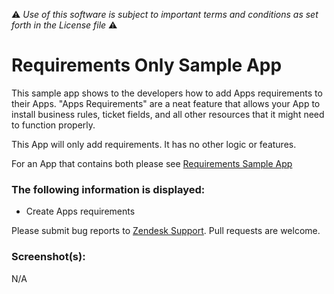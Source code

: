 :warning: *Use of this software is subject to important terms and conditions as set forth in the License file* :warning:

# Requirements Only Sample App

This sample app shows to the developers how to add Apps requirements to their Apps. "Apps Requirements" are a neat feature that allows your App to install business rules, ticket fields, and all other resources that it might need to function properly.

This App will only add requirements. It has no other logic or features.

For an App that contains both please see [Requirements Sample App](./../requirements_sample_app)

### The following information is displayed:

* Create Apps requirements

Please submit bug reports to [Zendesk Support](mailto:support@zendesk.com). Pull requests are welcome.

### Screenshot(s):

N/A
